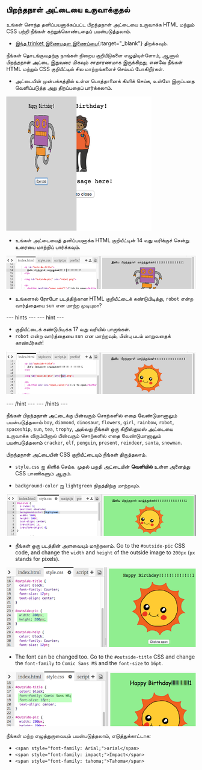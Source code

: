 ## பிறந்தநாள் அட்டையை உருவாக்குதல்

உங்கள் சொந்த தனிப்பயனாக்கப்பட்ட பிறந்தநாள் அட்டையை உருவாக்க HTML மற்றும் CSS பற்றி நீங்கள் கற்றுக்கொண்டதைப் பயன்படுத்தலாம்.

+ [இந்த trinket இணையதள இணைப்பை](https://trinket.io/html/b33e4f4ca8){:target="_blank"} திறக்கவும்.

நீங்கள் தொடங்குவதற்கு நாங்கள் நிறைய குறியீடுகளை எழுதியுள்ளோம், ஆனால் பிறந்தநாள் அட்டை இதுவரை மிகவும் சாதாரணமாக இருக்கிறது, எனவே நீங்கள் HTML மற்றும் CSS குறியீட்டில் சில மாற்றங்களைச் செய்யப் போகிறீர்கள்.

+ அட்டையின் முன்பக்கத்தில் உள்ள பொத்தானைக் கிளிக் செய்க, உள்ளே இருப்பதை வெளிப்படுத்த அது திறப்பதைப் பார்க்கலாம்.

![திரைப்பிடிப்பு](images/birthday-click.png)

+ உங்கள் அட்டையைத் தனிப்பயனாக்க HTML குறியீட்டின் 14 வது வரிக்குச் சென்று உரையை மாற்றிப் பார்க்கவும்.

![திரைப்பிடிப்பு](images/birthday-card-html.png)

+ உங்களால் ரோபோ படத்திற்கான HTML குறியீட்டைக் கண்டுபிடித்து, `robot` என்ற வார்த்தையை `sun` என மாற்ற முடியுமா?

\--- hints \--- \--- hint \---

+ குறியீட்டைக் கண்டுபிடிக்க 17 வது வரியில் பாருங்கள்.
+ `robot` என்ற வார்த்தையை `sun` என மாற்றவும், பின்பு படம் மாறுவதைக் காண்பீர்கள்!

![திரைப்பிடிப்பு](images/birthday-card-sun.png)

\--- /hint \--- \--- /hints \---

நீங்கள் பிறந்தநாள் அட்டைக்கு பின்வரும் சொற்களில் எதை வேண்டுமானாலும் பயன்படுத்தலாம் `boy`, `diamond`, `dinosaur`, `flowers`, `girl`, `rainbow`, `robot`, `spaceship`, `sun`, `tea`, `trophy`, அல்லது நீங்கள் ஒரு கிறிஸ்துமஸ் அட்டையை உருவாக்க விரும்பினால் பின்வரும் சொற்களில் எதை வேண்டுமானாலும் பயன்படுத்தலாம் `cracker`, `elf`, `penguin`, `present`, `reindeer`, `santa`, `snowman`.

பிறந்தநாள் அட்டையின் CSS குறியீட்டையும் நீங்கள் திருத்தலாம்.

+ `style.css` ஐ கிளிக் செய்க. முதல் பகுதி அட்டையின் **வெளியில்** உள்ள அனைத்து CSS பாணிகளும் ஆகும்.

+ `background-color` ஐ `lightgreen` நிறத்திற்கு மாற்றவும்.

![திரைப்பிடிப்பு](images/birthday-card-outside.png)

+ நீங்கள் ஒரு படத்தின் அளவையும் மாற்றலாம். Go to the `#outside-pic` CSS code, and change the `width` and `height` of the outside image to `200px` (`px` stands for pixels).

![திரைப்பிடிப்பு](images/birthday-card-size.png)

+ The font can be changed too. Go to the `#outside-title` CSS and change the `font-family` to `Comic Sans MS` and the `font-size` to `16pt`.

![திரைப்பிடிப்பு](images/birthday-card-font.png)

நீங்கள் மற்ற எழுத்துருவையும் பயன்படுத்தலாம், எடுத்துக்காட்டாக:

+ `<span style="font-family: Arial;">arial</span>`
+ `<span style="font-family: impact;">Impact</span>`
+ `<span style="font-family: tahoma;">Tahoma</span>`